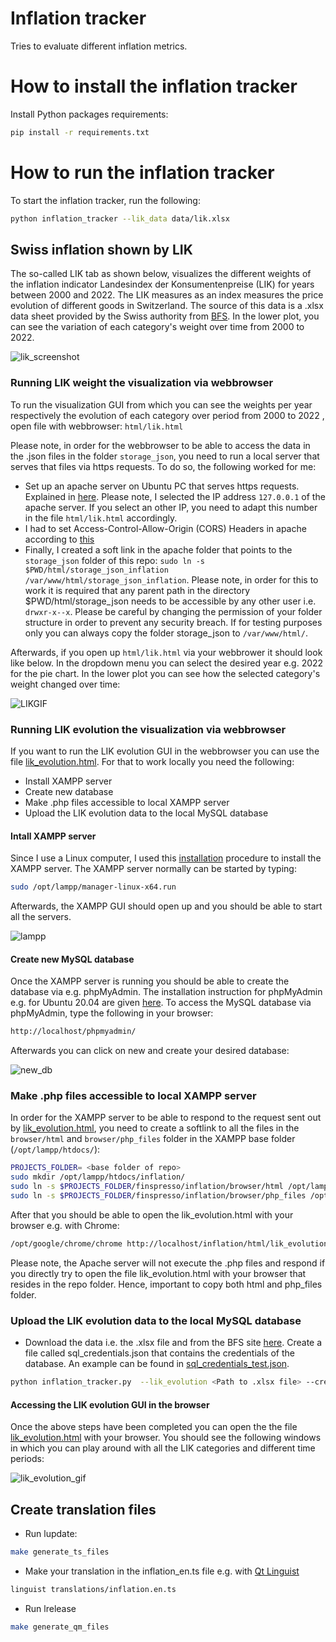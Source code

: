 # Inflation tracker

Tries to evaluate different inflation metrics.

# How to install the inflation tracker

Install Python packages requirements:

```sh
pip install -r requirements.txt
```

# How to run the inflation tracker

To start the inflation tracker, run the following:

```sh
python inflation_tracker --lik_data data/lik.xlsx
```

## Swiss inflation shown by LIK

The so-called LIK tab as shown below, visualizes the different weights of the inflation indicator Landesindex der Konsumentenpreise (LIK) for years between 2000 and 2022. The LIK measures as an index measures the price evolution of different goods in Switzerland. The source of this data is a .xlsx data sheet provided by the Swiss authority from [BFS](https://www.bfs.admin.ch/bfs/de/home/statistiken/preise/erhebungen/lik/warenkorb.assetdetail.21484892.html). In the lower plot, you can see the variation of each category's weight over time from 2000 to 2022.

![lik_screenshot](images/lik_screenshot2.png)

### Running LIK weight the visualization via webbrowser

To run the visualization GUI from which you can see the weights per year respectively the evolution of each category over period from 2000 to 2022 , open file with webbrowser:
`html/lik.html`

Please note, in order for the webbrowser to be able to access the data in the .json files in the folder `storage_json`, you need to run a local server that serves that files via https requests. To do so, the following worked for me:

- Set up an apache server on Ubuntu PC that serves https requests. Explained in [here](https://techexpert.tips/apache/enable-https-apache/). Please note, I selected the IP address `127.0.0.1` of the apache server. If you select an other IP, you need to adapt this number in the file `html/lik.html` accordingly.
- I had to set Access-Control-Allow-Origin (CORS) Headers in apache according to [this](https://ubiq.co/tech-blog/set-access-control-allow-origin-cors-headers-apache/)
- Finally, I created a soft link in the apache folder that points to the `storage_json` folder of this repo: `sudo ln -s $PWD/html/storage_json_inflation /var/www/html/storage_json_inflation`. Please note, in order for this to work it is required that any parent path in the directory $PWD/html/storage_json needs to be accessible by any other user i.e. `drwxr-x--x`. Please be careful by changing the permission of your folder structure in order to prevent any security breach. If for testing purposes only you can always copy the folder storage_json to `/var/www/html/`.

Afterwards, if you open up `html/lik.html` via your webbrower it should look like below. In the dropdown menu you can select the desired year e.g. 2022 for the pie chart. In the lower plot you can see how the selected category's weight changed over time:

![LIKGIF](images/lik_weight_html.gif)

### Running LIK evolution the visualization via webbrowser

If you want to run the LIK evolution GUI in the webbrowser you can use the file [lik_evolution.html](html/mysql/lik_evolution.html). For that to work locally you need the following:

- Install XAMPP server
- Create new database
- Make .php files accessible to local XAMPP server
- Upload the LIK evolution data to the local MySQL database

#### Intall XAMPP server

Since I use a Linux computer, I used this [installation](https://vitux.com/ubuntu-xampp/) procedure to install the XAMPP server. The XAMPP server normally can be started by typing:

```sh
sudo /opt/lampp/manager-linux-x64.run
```

Afterwards, the XAMPP GUI should open up and you should be able to start all the servers.

![lampp](images/lampp.png)

#### Create new MySQL database

Once the XAMPP server is running you should be able to create the database via e.g. phpMyAdmin. The installation instruction for phpMyAdmin e.g. for Ubuntu 20.04 are given [here](https://www.digitalocean.com/community/tutorials/how-to-install-and-secure-phpmyadmin-on-ubuntu-20-04). To access the MySQL database via phpMyAdmin, type the following in your browser:

```sh
http://localhost/phpmyadmin/
```

Afterwards you can click on new and create your desired database:

![new_db](images/new_db.png)

### Make .php files accessible to local XAMPP server

In order for the XAMPP server to be able to respond to the request sent out by [lik_evolution.html](browser/html/lik_evolution.html), you need to create a softlink to all the files in the `browser/html` and `browser/php_files` folder in the XAMPP base folder (`/opt/lampp/htdocs/`):

```sh
PROJECTS_FOLDER= <base folder of repo>
sudo mkdir /opt/lampp/htdocs/inflation/
sudo ln -s $PROJECTS_FOLDER/finspresso/inflation/browser/html /opt/lampp/htdocs/inflation/html
sudo ln -s $PROJECTS_FOLDER/finspresso/inflation/browser/php_files /opt/lampp/htdocs/inflation/php_files
```

After that you should be able to open the lik_evolution.html with your browser e.g. with Chrome:

```sh
/opt/google/chrome/chrome http://localhost/inflation/html/lik_evolution.html
```

Please note, the Apache server will not execute the .php files and respond if you directly try to open the file lik_evolution.html with your browser that resides in the repo folder. Hence, important to copy both html and php_files folder.

### Upload the LIK evolution data to the local MySQL database

- Download the data i.e. the .xlsx file and from the BFS site [here](https://www.bfs.admin.ch/bfs/de/home/statistiken/preise/landesindex-konsumentenpreise/detailresultate.assetdetail.23925501.html). Create a file called sql_credentials.json that contains the credentials of the database. An example can be found in [sql_credentials_test.json](sql_credentials_test.json).

```sh
python inflation_tracker.py  --lik_evolution <Path to .xlsx file> --credentials_file sql_credentials.json --upload_to_sql
```

#### Accessing the LIK evolution GUI in the browser

Once the above steps have been completed you can open the the file [lik_evolution.html](html/mysql/lik_evolution.html) with your browser. You should see the following windows in which you can play around with all the LIK categories and different time periods:

![lik_evolution_gif](images/lik_evolution.gif)

## Create translation files

- Run lupdate:

```sh
make generate_ts_files
```

- Make your translation in the inflation_en.ts file e.g. with [Qt Linguist](https://doc.qt.io/qt-5/linguist-translators.html)

```sh
linguist translations/inflation.en.ts
```

- Run lrelease

```sh
make generate_qm_files
```
